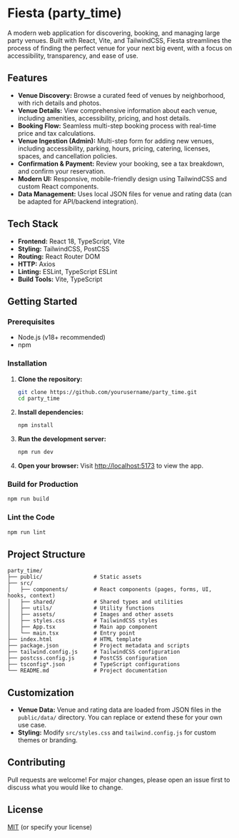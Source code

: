 
# Fiesta (party_time)

A modern web application for discovering, booking, and managing large party venues. Built with React, Vite, and TailwindCSS, Fiesta streamlines the process of finding the perfect venue for your next big event, with a focus on accessibility, transparency, and ease of use.

## Features

- **Venue Discovery:** Browse a curated feed of venues by neighborhood, with rich details and photos.
- **Venue Details:** View comprehensive information about each venue, including amenities, accessibility, pricing, and host details.
- **Booking Flow:** Seamless multi-step booking process with real-time price and tax calculations.
- **Venue Ingestion (Admin):** Multi-step form for adding new venues, including accessibility, parking, hours, pricing, catering, licenses, spaces, and cancellation policies.
- **Confirmation & Payment:** Review your booking, see a tax breakdown, and confirm your reservation.
- **Modern UI:** Responsive, mobile-friendly design using TailwindCSS and custom React components.
- **Data Management:** Uses local JSON files for venue and rating data (can be adapted for API/backend integration).

## Tech Stack

- **Frontend:** React 18, TypeScript, Vite
- **Styling:** TailwindCSS, PostCSS
- **Routing:** React Router DOM
- **HTTP:** Axios
- **Linting:** ESLint, TypeScript ESLint
- **Build Tools:** Vite, TypeScript

## Getting Started

### Prerequisites

- Node.js (v18+ recommended)
- npm

### Installation

1. **Clone the repository:**
   ```bash
   git clone https://github.com/yourusername/party_time.git
   cd party_time
   ```

2. **Install dependencies:**
   ```bash
   npm install
   ```

3. **Run the development server:**
   ```bash
   npm run dev
   ```

4. **Open your browser:**
   Visit [http://localhost:5173](http://localhost:5173) to view the app.

### Build for Production

```bash
npm run build
```

### Lint the Code

```bash
npm run lint
```

## Project Structure

```
party_time/
├── public/                # Static assets
├── src/
│   ├── components/        # React components (pages, forms, UI, hooks, context)
│   ├── shared/            # Shared types and utilities
│   ├── utils/             # Utility functions
│   ├── assets/            # Images and other assets
│   ├── styles.css         # TailwindCSS styles
│   ├── App.tsx            # Main app component
│   └── main.tsx           # Entry point
├── index.html             # HTML template
├── package.json           # Project metadata and scripts
├── tailwind.config.js     # TailwindCSS configuration
├── postcss.config.js      # PostCSS configuration
├── tsconfig*.json         # TypeScript configurations
└── README.md              # Project documentation
```

## Customization

- **Venue Data:** Venue and rating data are loaded from JSON files in the `public/data/` directory. You can replace or extend these for your own use case.
- **Styling:** Modify `src/styles.css` and `tailwind.config.js` for custom themes or branding.

## Contributing

Pull requests are welcome! For major changes, please open an issue first to discuss what you would like to change.

## License

[MIT](LICENSE) (or specify your license)
